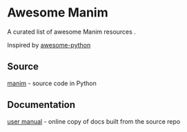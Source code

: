 Awesome Manim
=============

A curated list of awesome Manim resources .

Inspired by [awesome-python](https://github.com/vinta/awesome-python)


Source
------

[manim](https://github.com/3b1b/manim) - source code in Python


Documentation
-------------

[user manual](https://www.eulertour.com/learn/manim/) - online copy
of docs built from the source repo

